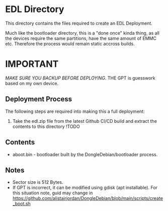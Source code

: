 # EDL Directory

This directory contains the files required to create an EDL Deployment.

Much like the bootloader directory, this is a "done once" kinda thing, as all the devices require the same partitions, have the same amount of EMMC etc. Therefore the process would remain static accross builds.

# IMPORTANT
*MAKE SURE YOU BACKUP BEFORE DEPLOYING.*
THE GPT is guesswork based on my own device. 

## Deployment Process

The following steps are required into making this a full deployment:
1. Take the edl.zip file from the latest Github CI/CD build and extract the contents to this directory
!TODO

## Contents
* aboot.bin - bootloader built by the DongleDebian/bootloader process.


## Notes
* Sector size is 512 Bytes.
* If GPT is incorrect, it can be modified using gdisk (apt installable). For this situation note, guid may change in https://github.com/alistairjordan/DongleDebian/blob/main/scripts/create_boot.sh

